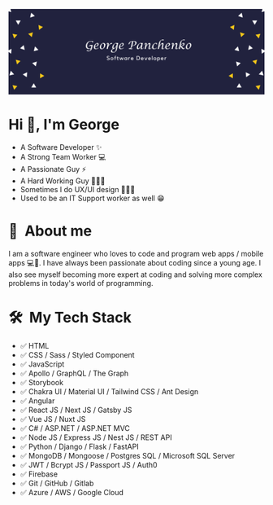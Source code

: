 ![George Panchenko homepage](banner.png)

<h1 align="left">Hi 👋, I'm George </h1>

- A Software Developer ✨
- A Strong Team Worker 💻
- A Passionate Guy ⚡️
- A Hard Working Guy 👨🏻‍💻
- Sometimes I do UX/UI design 🧑🏻‍🎨
- Used to be an IT Support worker as well 😁

# 💬&nbsp; About me
I am a software engineer who loves to code and program web apps / mobile apps 💻📱. I have always been passionate about coding since a young age. I also see myself becoming more expert at coding and solving more complex problems in today's world of programming.

# 🛠 &nbsp;My Tech Stack
- ✅ HTML
- ✅ CSS / Sass / Styled Component
- ✅ JavaScript
- ✅ Apollo / GraphQL / The Graph
- ✅ Storybook
- ✅ Chakra UI / Material UI / Tailwind CSS / Ant Design
- ✅ Angular
- ✅ React JS / Next JS / Gatsby JS
- ✅ Vue JS / Nuxt JS
- ✅ C# / ASP.NET / ASP.NET MVC
- ✅ Node JS / Express JS / Nest JS / REST API
- ✅ Python / Django / Flask / FastAPI
- ✅ MongoDB / Mongoose / Postgres SQL / Microsoft SQL Server
- ✅ JWT / Bcrypt JS / Passport JS / Auth0
- ✅ Firebase
- ✅ Git / GitHub / Gitlab
- ✅ Azure / AWS / Google Cloud
